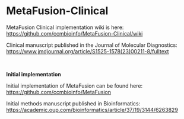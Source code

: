 # MetaFusion-Clinical

MetaFusion Clinical implementation wiki is here: https://github.com/ccmbioinfo/MetaFusion-Clinical/wiki

Clinical manuscript published in the Journal of Molecular Diagnostics: https://www.jmdjournal.org/article/S1525-1578(23)00211-8/fulltext


<br>

**Initial implementation**

Initial implementation of MetaFusion can be found here: https://github.com/ccmbioinfo/MetaFusion

Initial methods manuscript published in Bioinformatics: https://academic.oup.com/bioinformatics/article/37/19/3144/6263829
